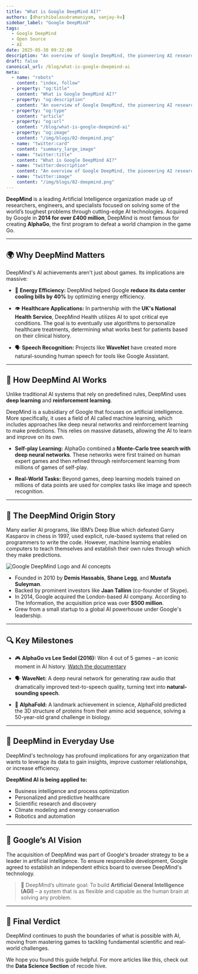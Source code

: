 ```yaml
---
title: "What is Google DeepMind AI?"
authors: [dharshibalasubramaniyam, sanjay-kv]
sidebar_label: "Google DeepMind"
tags:
  - Google DeepMind
  - Open Source
  - AI
date: 2025-05-30 09:32:00
description: "An overview of Google DeepMind, the pioneering AI research lab famous for AlphaGo. Learn how its technology works and its impact on the world."
draft: false
canonical_url: /blog/what-is-google-deepmind-ai
meta:
  - name: "robots"
    content: "index, follow"
  - property: "og:title"
    content: "What is Google DeepMind AI?"
  - property: "og:description"
    content: "An overview of Google DeepMind, the pioneering AI research lab famous for AlphaGo. Learn how its technology works and its impact on the world."
  - property: "og:type"
    content: "article"
  - property: "og:url"
    content: "/blog/what-is-google-deepmind-ai"
  - property: "og:image"
    content: "/img/blogs/02-deepmind.png"
  - name: "twitter:card"
    content: "summary_large_image"
  - name: "twitter:title"
    content: "What is Google DeepMind AI?"
  - name: "twitter:description"
    content: "An overview of Google DeepMind, the pioneering AI research lab famous for AlphaGo. Learn how its technology works and its impact on the world."
  - name: "twitter:image"
    content: "/img/blogs/02-deepmind.png"
---
```

**DeepMind** is a leading Artificial Intelligence organization made up of researchers, engineers, and specialists focused on solving some of the world’s toughest problems through cutting-edge AI technologies. Acquired by Google in **2014 for over £400 million**, DeepMind is most famous for creating **AlphaGo**, the first program to defeat a world champion in the game Go.

---

## 🌍 Why DeepMind Matters

DeepMind's AI achievements aren't just about games. Its implications are massive:

- 🔋 **Energy Efficiency:**
  DeepMind helped Google **reduce its data center cooling bills by 40%** by optimizing energy efficiency.

- 👁️ **Healthcare Applications:**
  In partnership with the **UK's National Health Service**, DeepMind Health utilizes AI to spot critical eye conditions. The goal is to eventually use algorithms to personalize healthcare treatments, determining what works best for patients based on their clinical history.

- 🗣️ **Speech Recognition:**
  Projects like **WaveNet** have created more natural-sounding human speech for tools like Google Assistant.

---

## 🧠 How DeepMind AI Works

Unlike traditional AI systems that rely on predefined rules, DeepMind uses **deep learning** and **reinforcement learning**.

DeepMind is a subsidiary of Google that focuses on artificial intelligence. More specifically, it uses a field of AI called machine learning, which includes approaches like deep neural networks and reinforcement learning to make predictions. This relies on massive datasets, allowing the AI to learn and improve on its own.

- **Self-play Learning:**
  AlphaGo combined a **Monte-Carlo tree search with deep neural networks**. These networks were first trained on human expert games and then refined through reinforcement learning from millions of games of self-play.

- **Real-World Tasks:**
  Beyond games, deep learning models trained on millions of data points are used for complex tasks like image and speech recognition.

---

## 🧾 The DeepMind Origin Story

Many earlier AI programs, like IBM’s Deep Blue which defeated Garry Kasparov in chess in 1997, used explicit, rule-based systems that relied on programmers to write the code. However, machine learning enables computers to teach themselves and establish their own rules through which they make predictions.

![Google DeepMind Logo and AI concepts](/img/blogs/02-deepmind.png)

- Founded in 2010 by **Demis Hassabis**, **Shane Legg**, and **Mustafa Suleyman**.
- Backed by prominent investors like **Jaan Tallinn** (co-founder of Skype).
- In 2014, Google acquired the London-based AI company. According to The Information, the acquisition price was over **$500 million**.
- Grew from a small startup to a global AI powerhouse under Google's leadership.

---

## 🔍 Key Milestones

- 🎮 **AlphaGo vs Lee Sedol (2016):**
  Won 4 out of 5 games – an iconic moment in AI history.
  [Watch the documentary](https://www.alphagomovie.com/)

- 🗣️ **WaveNet:**
  A deep neural network for generating raw audio that dramatically improved text-to-speech quality, turning text into **natural-sounding speech**.

- 🧬 **AlphaFold:**
  A landmark achievement in science, AlphaFold predicted the 3D structure of proteins from their amino acid sequence, solving a 50-year-old grand challenge in biology.

---

## 🧩 DeepMind in Everyday Use

DeepMind's technology has profound implications for any organization that wants to leverage its data to gain insights, improve customer relationships, or increase efficiency.

**DeepMind AI is being applied to:**

- Business intelligence and process optimization
- Personalized and predictive healthcare
- Scientific research and discovery
- Climate modeling and energy conservation
- Robotics and automation

---

## 📰 Google’s AI Vision

The acquisition of DeepMind was part of Google's broader strategy to be a leader in artificial intelligence. To ensure responsible development, Google agreed to establish an independent ethics board to oversee DeepMind's technology.

> 🧠 DeepMind’s ultimate goal: To build **Artificial General Intelligence (AGI)** – a system that is as flexible and capable as the human brain at solving any problem.

---

## 📍 Final Verdict

DeepMind continues to push the boundaries of what is possible with AI, moving from mastering games to tackling fundamental scientific and real-world challenges.

We hope you found this guide helpful. For more articles like this, check out the **Data Science Section** of recode hive.

<GiscusComments/>
